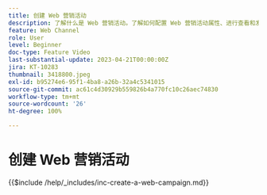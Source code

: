 ```yaml
---
title: 创建 Web 营销活动
description: 了解什么是 Web 营销活动。了解如何配置 Web 营销活动属性、进行查看和发布。
feature: Web Channel
role: User
level: Beginner
doc-type: Feature Video
last-substantial-update: 2023-04-21T00:00:00Z
jira: KT-10283
thumbnail: 3418800.jpeg
exl-id: b95274e6-95f1-4ba8-a26b-32a4c5341015
source-git-commit: ac61c4d30929b559826b4a770fc10c26aec74830
workflow-type: tm+mt
source-wordcount: '26'
ht-degree: 100%

---
```


# 创建 Web 营销活动

{{$include /help/_includes/inc-create-a-web-campaign.md}}
